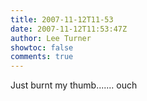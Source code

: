 ```yaml
---
title: 2007-11-12T11-53
date: 2007-11-12T11:53:47Z
author: Lee Turner
showtoc: false
comments: true
---
```


Just burnt my thumb....... ouch

